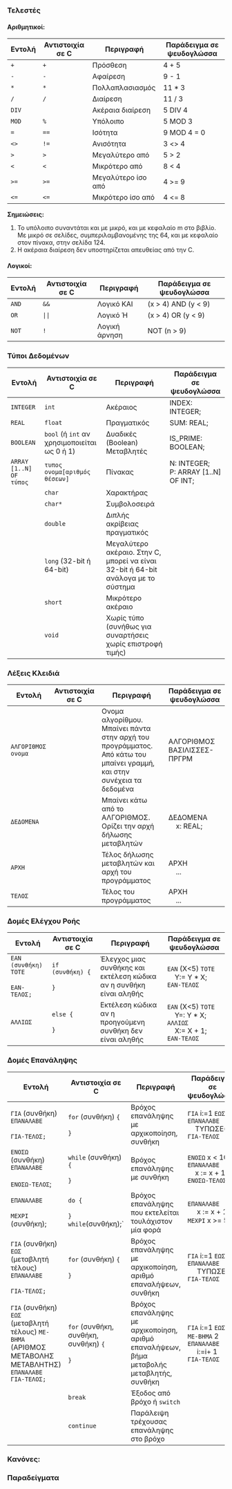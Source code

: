 

### Τελεστές

#### Αριθμητικοί:

| **Εντολή** | **Αντιστοιχία σε C** | **Περιγραφή**      | **Παράδειγμα σε ψευδογλώσσα** |
| ---------- | -------------------- | ------------------ | ----------------------------- |
| `+`        | `+`                  | Πρόσθεση           | 4 + 5                         |
| `-`        | `-`                  | Αφαίρεση           | 9 - 1                         |
| `*`        | `*`                  | Πολλαπλασιασμός    | 11 * 3                        |
| `/`        | `/`                  | Διαίρεση           | 11 / 3                        |
| `DIV`      | ` `                  | Ακέραια διαίρεση   | 5 DIV 4                       |
| `MOD`      | `%`                  | Υπόλοιπο           | 5 MOD 3                       |
| `=`        | `==`                 | Ισότητα            | 9 MOD 4 = 0                   |
| `<>`       | `!=`                 | Ανισότητα          | 3 <> 4                        |
| `>`        | `>`                  | Μεγαλύτερο από     | 5 > 2                         |
| `<`        | `<`                  | Μικρότερο από      | 8 < 4                         |
| `>=`       | `>=`                 | Μεγαλύτερο ίσο από | 4 >= 9                        |
| `<=`       | `<=`                 | Μικρότερο ίσο από  | 4 <= 8                        |

**Σημειώσεις:**
1. Το υπόλοιπο συναντάται και με μικρό, και με κεφαλαίο m στο βιβλίο. Με μικρό σε σελίδες, συμπεριλαμβανομένης της 64, και με κεφαλαίο στον πίνακα, στην σελίδα 124.
2. Η ακέραια διαίρεση δεν υποστηρίζεται απευθείας από την C.

#### Λογικοί:

| **Εντολή**   | **Αντιστοιχία σε C**   | **Περιγραφή** | **Παράδειγμα σε ψευδογλώσσα** |
| ------------ | ---------------------- | ------------- | ----------------------------- |
| `AND`        | `&&`                   | Λογικό ΚΑΙ    | (x > 4) AND (y < 9)           |
| `OR`         | `\|\|`                 | Λογικό Ή      | (x > 4) OR (y < 9)            |
| `NOT`        | `!`                    | Λογική άρνηση | NOT (n > 9)                   |

### Τύποι Δεδομένων 

| **Εντολή**              | **Αντιστοιχία σε C**                         | **Περιγραφή**                                                                     | **Παράδειγμα σε ψευδογλώσσα**          |
| ----------------------- | -------------------------------------------- | --------------------------------------------------------------------------------- | -------------------------------------- |
| `INTEGER`               | `int`                                        | Ακέραιος                                                                          | INDEX: INTEGER;                        |
| `REAL`                  | `float`                                      | Πραγματικός                                                                       | SUM: REAL;                             |
| `BOOLEAN`               | `bool` (ή `int` αν χρησιμοποιείται ως 0 ή 1) | Δυαδικές (Boolean) Μεταβλητές                                                     | IS_PRIME: BOOLEAN;                     |
| `ARRAY [1..N] OF τύπος` | `τυπος ονομα[αριθμός θέσεων]`                | Πίνακας                                                                           | N: INTEGER;<br>P: ARRAY [1..N] OF INT; |
|                         | `char`                                       | Χαρακτήρας                                                                        |                                        |
|                         | `char*`                                      | Συμβολοσειρά                                                                      |                                        |
|                         | `double`                                     | Διπλής ακρίβειας πραγματικός                                                      |                                        |
|                         | `long` (32-bit ή 64-bit)                     | Μεγαλύτερο ακέραιο. Στην C, μπορεί να είναι 32-bit ή 64-bit ανάλογα με το σύστημα |                                        |
|                         | `short`                                      | Μικρότερο ακέραιο                                                                 |                                        |
|                         | `void`                                       | Χωρίς τύπο (συνήθως για συναρτήσεις χωρίς επιστροφή τιμής)                        |                                        |


### Λέξεις Κλειδιά

| **Εντολή**         | **Αντιστοιχία σε C** | **Περιγραφή**                                                                                                             | **Παράδειγμα σε ψευδογλώσσα** |
| ------------------ | -------------------- | ------------------------------------------------------------------------------------------------------------------------- | ----------------------------- |
| `ΑΛΓΟΡΙΘΜΟΣ ονομα` |                      | Ονομα αλγορίθμου. Μπαίνει πάντα στην αρχή του προγράμματος.<br>Από κάτω του μπαίνει γραμμή, και στην συνέχεια τα δεδομένα | ΑΛΓΟΡΙΘΜΟΣ ΒΑΣΙΛΙΣΣΕΣ-ΠΡΓΡΜ   |
| `ΔΕΔΟΜΕΝΑ`         |                      | Μπαίνει κάτω από το ΑΛΓΟΡΙΘΜΟΣ. Ορίζει την αρχή δήλωσης μεταβλητών                                                        | ΔΕΔΟΜΕΝΑ<br>&nbsp;&nbsp;&nbsp;&nbsp;x: REAL;|
| `ΑΡΧΗ`             |                      | Τέλος δήλωσης μεταβλητών και αρχή του προγράμματος                                                                        | ΑΡΧΗ<br>&nbsp;&nbsp;&nbsp;&nbsp;...|
| `ΤΕΛΟΣ`            |                      | Τέλος του προγράμματος                                                                        | ΑΡΧΗ<br>&nbsp;&nbsp;&nbsp;&nbsp;...|

### Δομές Ελέγχου Ροής

| **Εντολή**                               | **Αντιστοιχία σε C**        | **Περιγραφή**                                                       | **Παράδειγμα σε ψευδογλώσσα** |
| ---------------------------------------- | --------------------------- | ------------------------------------------------------------------- | ----------------------------- |
| `ΕΑΝ (συνθήκη) ΤΟΤΕ`<br><br>`ΕΑΝ-ΤΕΛΟΣ;` | `if (συνθήκη) {`<br><br>`}` | Έλεγχος μιας συνθήκης και εκτέλεση κώδικα αν η συνθήκη είναι αληθής |`ΕΑΝ` (Χ<5) `ΤΟΤΕ`<br>&nbsp;&nbsp;&nbsp;&nbsp;Y:= Y * X;<br>`ΕΑΝ-ΤΕΛΟΣ`|
| `ΑΛΛΙΩΣ`                                 | `else {`<br><br>`}`         | Εκτέλεση κώδικα αν η προηγούμενη συνθήκη δεν είναι αληθής           |`ΕΑΝ` (Χ<5) `ΤΟΤΕ`<br>&nbsp;&nbsp;&nbsp;&nbsp;Y=: Y * X;<br>`ΑΛΛΙΩΣ`<br>&nbsp;&nbsp;&nbsp;&nbsp;X:= X + 1;<br>`ΕΑΝ-ΤΕΛΟΣ`|

### Δομές Επανάληψης

| **Εντολή**                                                                                                    | **Αντιστοιχία σε C**                             | **Περιγραφή**                                                                             | **Παράδειγμα σε ψευδογλώσσα**                                          |
| ------------------------------------------------------------------------------------------------------------- | ------------------------------------------------ | ----------------------------------------------------------------------------------------- | ---------------------------------------------------------------------- |
| `ΓΙΑ` (συνθήκη) `ΕΠΑΝΑΛΑΒΕ`<br><br>`ΓΙΑ-ΤΕΛΟΣ;`                                                               | `for` (συνθήκη) `{`<br><br>`}`                   | Βρόχος επανάληψης με αρχικοποίηση, συνθήκη                                                | `ΓΙΑ` i:=1 `ΕΩΣ` N `ΕΠΑΝΑΛΑΒΕ`<br>&nbsp;&nbsp;&nbsp;&nbsp;ΤΥΠΩΣΕ(i)<br> `ΓΙΑ-ΤΕΛΟΣ`|
| `ΕΝΟΣΩ` (συνθήκη) `ΕΠΑΝΑΛΑΒΕ`<br><br>`ΕΝΟΣΩ-ΤΕΛΟΣ`;                                                           | `while` (συνθήκη) `{`<br><br>`}`                 | Βρόχος επανάληψης με συνθήκη                                                              | `ΕΝΟΣΩ` x < 10 `ΕΠΑΝΑΛΑΒΕ`<br>&nbsp;&nbsp;&nbsp;&nbsp;x := x + 1<br> `ΕΝΟΣΩ-ΤΕΛΟΣ`|
| `ΕΠΑΝΑΛΑΒΕ`<br><br>`ΜΕΧΡΙ` (συνθήκη);                                                                         | `do {`<br><br>`}`<br>`while`(συνθήκη);`          | Βρόχος επανάληψης που εκτελείται τουλάχιστον μία φορά                                     | `ΕΠΑΝΑΛΑΒΕ`<br>&nbsp;&nbsp;&nbsp;&nbsp; x := x + 1<br> `ΜΕΧΡΙ` x >= 5|
| `ΓΙΑ` (συνθήκη) `ΕΩΣ` (μεταβλητή τέλους) `ΕΠΑΝΑΛΑΒΕ`<br><br>`ΓΙΑ-ΤΕΛΟΣ;`                                      | `for` (συνθήκη) `{`<br><br>`}`                   | Βρόχος επανάληψης με αρχικοποίηση, αριθμό επαναλήψεων, συνθήκη                            | `ΓΙΑ` i:=1 `ΕΩΣ` N `ΕΠΑΝΑΛΑΒΕ`<br>&nbsp;&nbsp;&nbsp;&nbsp; ΤΥΠΩΣΕ(i)<br> `ΓΙΑ-ΤΕΛΟΣ`|
| `ΓΙΑ` (συνθήκη) `ΕΩΣ` (μεταβλητή τέλους) `ΜΕ-ΒΗΜΑ` (ΑΡΙΘΜΟΣ ΜΕΤΑΒΟΛΗΣ ΜΕΤΑΒΛΗΤΗΣ) `ΕΠΑΝΑΛΑΒΕ`<br>`ΓΙΑ-ΤΕΛΟΣ;` | `for` (συνθήκη, συνθήκη, συνθήκη) `{`<br><br>`}` | Βρόχος επανάληψης με αρχικοποίηση, αριθμό επαναλήψεων, βήμα μεταβολής μεταβλητής, συνθήκη | `ΓΙΑ` i:=1 `ΕΩΣ` N `ΜΕ-ΒΗΜΑ` 2 `ΕΠΑΝΑΛΑΒΕ`<br>&nbsp;&nbsp;&nbsp;&nbsp; i:=i+ 1<br> `ΓΙΑ-ΤΕΛΟΣ`|
|                                                                                                               | `break`                                          | Έξοδος από βρόχο ή `switch`                                                               |                                                                        |
|                                                                                                               | `continue`                                       | Παράλειψη τρέχουσας επανάληψης στο βρόχο                                                  |                                                                        |

### Κανόνες:




### Παραδείγματα

